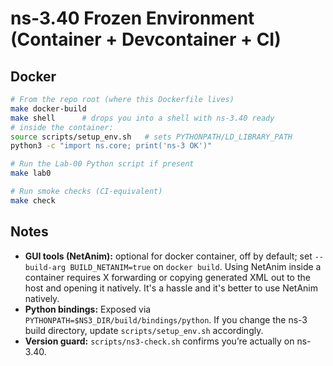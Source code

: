 # ns-3.40 Frozen Environment (Container + Devcontainer + CI)

## Docker

```bash
# From the repo root (where this Dockerfile lives)
make docker-build
make shell      # drops you into a shell with ns-3.40 ready
# inside the container:
source scripts/setup_env.sh   # sets PYTHONPATH/LD_LIBRARY_PATH
python3 -c "import ns.core; print('ns-3 OK')"

# Run the Lab-00 Python script if present
make lab0

# Run smoke checks (CI-equivalent)
make check
```

## Notes

- **GUI tools (NetAnim):** optional for docker container, off by default; set `--build-arg BUILD_NETANIM=true` on `docker build`. Using NetAnim inside a container requires X forwarding or copying generated XML out to the host and opening it natively. It's a hassle and it's better to use NetAnim natively.
- **Python bindings:** Exposed via `PYTHONPATH=$NS3_DIR/build/bindings/python`. If you change the ns-3 build directory, update `scripts/setup_env.sh` accordingly.
- **Version guard:** `scripts/ns3-check.sh` confirms you’re actually on ns-3.40.